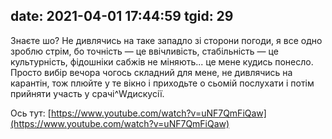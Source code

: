 date: 2021-04-01 17:44:59
tgid: 29
----

Знаєте шо? Не дивлячись на таке западло зі сторони погоди, я все одно зроблю стрім, бо точність — це ввічливість, стабільність — це культурність, фідошніки сабжів не міняють... це мене кудись понесло. Просто вибір вечора чогось складний для мене, не дивлячись на карантін, тож плюйте у те вікно і приходьте о сьомій послухати і потім прийняти участь у срачі^Wдискусії.

Ось тут: [https://www.youtube.com/watch?v=uNF7QmFiQaw](https://www.youtube.com/watch?v=uNF7QmFiQaw)